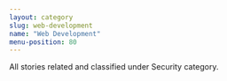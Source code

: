 ```yaml
---
layout: category
slug: web-development
name: "Web Development"
menu-position: 80
---
```


All stories related and classified under Security category.